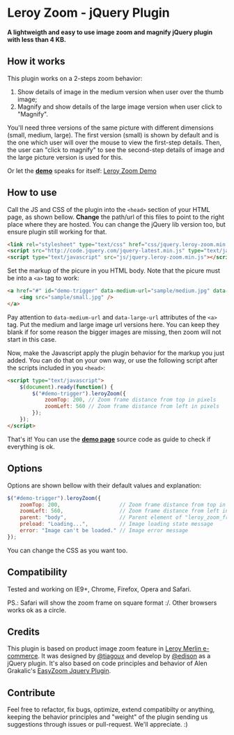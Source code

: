 Leroy Zoom - jQuery Plugin
==========================

**A lightweigth and easy to use image zoom and magnify jQuery plugin with less than 4 KB.**

## How it works

This plugin works on a 2-steps zoom behavior:

1. Show details of image in the medium version when user over the thumb image;
2. Magnify and show details of the large image version when user click to "Magnify".

You'll need three versions of the same picture with different dimensions (small, medium, large). The first version (small) is shown by default and is the one which user will over the mouse to view the first-step details. Then, the user can "click to magnify" to see the second-step details of image and the large picture version is used for this.

Or let the **[demo](http://edison.github.io/leroy-zoom)** speaks for itself: [Leroy Zoom Demo](http://edison.github.io/leroy-zoom)

## How to use

Call the JS and CSS of the plugin into the `<head>` section of your HTML page, as shown bellow. **Change** the path/url of this files to point to the right place where they are hosted. You can change the jQuery lib version too, but ensure plugin still working for that.

```html
<link rel="stylesheet" type="text/css" href="css/jquery.leroy-zoom.min.css">
<script src="http://code.jquery.com/jquery-latest.min.js" type="text/javascript"></script>
<script type="text/javascript" src="js/jquery.leroy-zoom.min.js"></script>
```

Set the markup of the picure in you HTML body. Note that the picure must be into a `<a>` tag to work:

```html
<a href="#" id="demo-trigger" data-medium-url="sample/medium.jpg" data-large-url="sample/large.jpg">
    <img src="sample/small.jpg" />
</a>
```

Pay attention to `data-medium-url` and `data-large-url` attributes of the `<a>` tag. Put the medium and large image url versions here. You can keep they blank if for some reason the bigger images are missing, then zoom will not start in this case.

Now, make the Javascript apply the plugin behavior for the markup you just added. You can do that on your own way, or use the following script after the scripts included in you `<head>`:

```html
<script type="text/javascript">
    $(document).ready(function() {
        $("#demo-trigger").leroyZoom({
            zoomTop: 200, // Zoom frame distance from top in pixels
            zoomLeft: 560 // Zoom frame distance from left in pixels
        });
    });
</script>
```

That's it! You can use the **[demo page](http://edison.github.io/leroy-zoom)**  source code as guide to check if everything is ok.

## Options

Options are shown bellow with their default values and explanation:

```javascript
$("#demo-trigger").leroyZoom({
    zoomTop: 200,                   // Zoom frame distance from top in pixels
    zoomLeft: 560,                  // Zoom frame distance from left in pixels
    parent: "body",                 // Parent element of "leroy_zoom_frame"
    preload: "Loading...",          // Image loading state message
    error: "Image can't be loaded." // Image error message
});
```

You can change the CSS as you want too.

## Compatibility

Tested and working on IE9+, Chrome, Firefox, Opera and Safari.

PS.: Safari will show the zoom frame on square format :/. Other browsers works ok as a circle.


## Credits

This plugin is based on product image zoom feature in [Leroy Merlin e-commerce](http://www.leroymerlin.com.br/). It was designed by [@tiagoux](https://github.com/tiagoux) and develop by [@edison](https://github.com/edison) as a jQuery plugin. It's also based on code principles and behavior of Alen Grakalic's [EasyZoom Jquery Plugin](http://cssglobe.com/lab/easyzoom/easyzoom.html).

## Contribute

Feel free to refactor, fix bugs, optimize, extend compatibilty or anything, keeping the behavior principles and "weight" of the plugin sending us suggestions through issues or pull-request. We'll appreciate. :)
